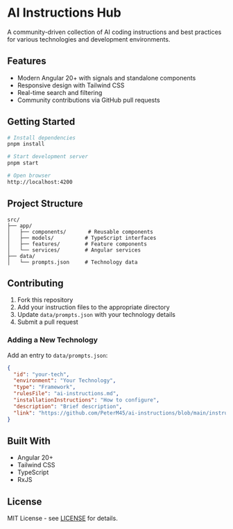 # AI Instructions Hub

A community-driven collection of AI coding instructions and best practices for various technologies and development environments.

## Features

- Modern Angular 20+ with signals and standalone components
- Responsive design with Tailwind CSS
- Real-time search and filtering
- Community contributions via GitHub pull requests

## Getting Started

```bash
# Install dependencies
pnpm install

# Start development server
pnpm start

# Open browser
http://localhost:4200
```

## Project Structure

```
src/
├── app/
│   ├── components/       # Reusable components
│   ├── models/          # TypeScript interfaces
│   ├── features/        # Feature components
│   └── services/        # Angular services
├── data/
│   └── prompts.json     # Technology data
```

## Contributing

1. Fork this repository
2. Add your instruction files to the appropriate directory
3. Update `data/prompts.json` with your technology details
4. Submit a pull request

### Adding a New Technology

Add an entry to `data/prompts.json`:

```json
{
  "id": "your-tech",
  "environment": "Your Technology",
  "type": "Framework",
  "rulesFile": "ai-instructions.md",
  "installationInstructions": "How to configure",
  "description": "Brief description",
  "link": "https://github.com/PeterM45/ai-instructions/blob/main/instructions/your-tech/ai-instructions.md"
}
```

## Built With

- Angular 20+
- Tailwind CSS
- TypeScript
- RxJS

## License

MIT License - see [LICENSE](LICENSE) for details.
